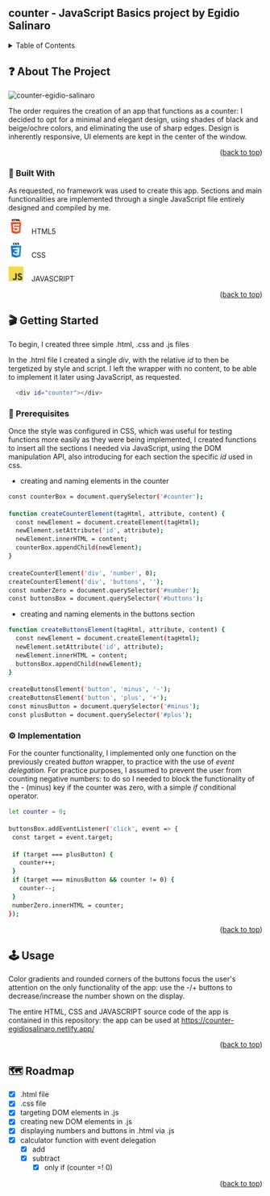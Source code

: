 <a name="readme-top"></a>

## counter - JavaScript Basics project by Egidio Salinaro

<!-- TABLE OF CONTENTS -->
<details>
  <summary>Table of Contents</summary>
  <ol>
    <li>
      <a href="#question-about-the-project">About The Project</a>
      <ul>
        <li><a href="#bricks-built-with">Built With</a></li>
      </ul>
    </li>
    <li>
      <a href="#clapper-getting-started">Getting Started</a>
      <ul>
        <li><a href="#pencil-prerequisites">Prerequisites</a></li>
        <li><a href="#gear-implementation">Implementation</a></li>
      </ul>
    </li>
    <li><a href="#joystick-usage">Usage</a></li>
    <li><a href="#world_map-roadmap">Roadmap</a></li>
  </ol>
</details>



<!-- ABOUT THE PROJECT -->
## :question: About The Project

<img width="400" alt="counter-egidio-salinaro" src="https://user-images.githubusercontent.com/129901135/236956535-3daee979-a717-4cde-ab81-029e8879aa40.png">

The order requires the creation of an app that functions as a counter: I decided to opt for a minimal and elegant design, using shades of black and beige/ochre colors, and eliminating the use of sharp edges.
Design is inherently responsive, UI elements are kept in the center of the window.

<p align="right">(<a href="#readme-top">back to top</a>)</p>



### :bricks: Built With

As requested, no framework was used to create this app. Sections and main functionalities are implemented through a single JavaScript file entirely designed and compiled by me.

<img src="https://raw.githubusercontent.com/devicons/devicon/master/icons/html5/html5-original-wordmark.svg" alt="html5" width="30" height="30"/>&nbsp;&nbsp;&nbsp; HTML5 </br>

<img src="https://raw.githubusercontent.com/devicons/devicon/master/icons/css3/css3-original-wordmark.svg" alt="css3" width="30" height="30"/>&nbsp;&nbsp;&nbsp; CSS </br>

<img src="https://raw.githubusercontent.com/devicons/devicon/master/icons/javascript/javascript-original.svg" alt="javascript" width="30" height="30"/>&nbsp;&nbsp;&nbsp; JAVASCRIPT </br>

<p align="right">(<a href="#readme-top">back to top</a>)</p>



<!-- GETTING STARTED -->
## :clapper: Getting Started

To begin, I created three simple .html, .css and .js files

In the .html file I created a single _div_, with the relative _id_ to then be tergetized by style and script. I left the wrapper with no content, to be able to implement it later using JavaScript, as requested.
  ```sh
    <div id="counter"></div>
  ```

### :pencil: Prerequisites

Once the style was configured in CSS, which was useful for testing functions more easily as they were being implemented, I created functions to insert all the sections I needed via JavaScript, using the DOM manipulation API, also introducing for each section the specific _id_ used in css.

* creating and naming elements in the counter
```sh
const counterBox = document.querySelector('#counter');

function createCounterElement(tagHtml, attribute, content) {
  const newElement = document.createElement(tagHtml);
  newElement.setAttribute('id', attribute);
  newElement.innerHTML = content;
  counterBox.appendChild(newElement);
}

createCounterElement('div', 'number', 0);
createCounterElement('div', 'buttons', '');
const numberZero = document.querySelector('#number');
const buttonsBox = document.querySelector('#buttons');
```
* creating and naming elements in the buttons section
```sh
function createButtonsElement(tagHtml, attribute, content) {
  const newElement = document.createElement(tagHtml);
  newElement.setAttribute('id', attribute);
  newElement.innerHTML = content;
  buttonsBox.appendChild(newElement);
}

createButtonsElement('button', 'minus', '-');
createButtonsElement('button', 'plus', '+');
const minusButton = document.querySelector('#minus');
const plusButton = document.querySelector('#plus');
```

### :gear: Implementation

For the counter functionality, I implemented only one function on the previously created _button_ wrapper, to practice with the use of _event delegation_. For practice purposes, I assumed to prevent the user from counting negative numbers: to do so I needed to block the functionality of the - (minus) key if the counter was zero, with a simple _if_ conditional operator.

  
 ```sh
let counter = 0;

buttonsBox.addEventListener('click', event => {
  const target = event.target;

  if (target === plusButton) {
    counter++;
  }
  if (target === minusButton && counter != 0) {
    counter--;
  }
  numberZero.innerHTML = counter;
});
```

<p align="right">(<a href="#readme-top">back to top</a>)</p>



<!-- USAGE EXAMPLES -->
## :joystick: Usage

Color gradients and rounded corners of the buttons focus the user's attention on the only functionality of the app: use the -/+ buttons to decrease/increase the number shown on the display.

The entire HTML, CSS and JAVASCRIPT source code of the app is contained in this repository: the app can be used at https://counter-egidiosalinaro.netlify.app/

<p align="right">(<a href="#readme-top">back to top</a>)</p>



<!-- ROADMAP -->
## :world_map: Roadmap

- [x] .html file
- [x] .css file
- [x] targeting DOM elements in .js
- [x] creating new DOM elements in .js
- [x] displaying numbers and buttons in .html via .js
- [x] calculator function with event delegation
    - [x] add
    - [x] subtract
      - [x] only if (counter =! 0)

<p align="right">(<a href="#readme-top">back to top</a>)</p>

